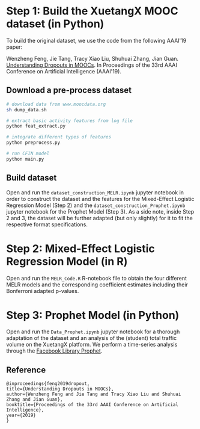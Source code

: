 # Step 1: Build the XuetangX MOOC dataset (in Python)

To build the original dataset, we use the code from the following AAAI'19 paper:

Wenzheng Feng, Jie Tang, Tracy Xiao Liu, Shuhuai Zhang, Jian Guan. [Understanding Dropouts in MOOCs](http://keg.cs.tsinghua.edu.cn/jietang/publications/AAAI19-Feng-dropout-moocs.pdf). In Proceedings of the 33rd AAAI Conference on Artificial Intelligence (AAAI'19).

## Download a pre-process dataset

```bash
# download data from www.moocdata.org
sh dump_data.sh

# extract basic activity features from log file
python feat_extract.py

# integrate different types of features
python preprocess.py

# run CFIN model
python main.py
```

## Build dataset
Open and run the `dataset_construction_MELR.ipynb` jupyter notebook in order to construct the dataset and the features for the Mixed-Effect Logistic Regression Model (Step 2) and the `dataset_construction_Prophet.ipynb` jupyter notebook for the Prophet Model (Step 3). As a side note, inside Step 2 and 3, the dataset will be further adapted (but only slightly) for it to fit the respective format specifications.

# Step 2: Mixed-Effect Logistic Regression Model (in R)
Open and run the `MELR_Code.R` R-notebook file to obtain the four different MELR models and the corresponding coefficient estimates including their Bonferroni adapted p-values.

# Step 3: Prophet Model (in Python)
Open and run the `Data_Prophet.ipynb` jupyter notebook for a thorough adaptation of the dataset and an analysis of the (student) total traffic volume on the XuetangX platform. We perform a time-series analysis through the [Facebook Library Prophet](https://facebook.github.io/prophet/).

## Reference
```
@inproceedings{feng2019dropout,
title={Understanding Dropouts in MOOCs},
author={Wenzheng Feng and Jie Tang and Tracy Xiao Liu and Shuhuai Zhang and Jian Guan},
booktitle={Proceedings of the 33rd AAAI Conference on Artificial Intelligence},
year={2019}
}
```
